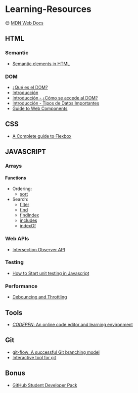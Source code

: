 # Learning-Resources

:blush: [MDN Web Docs](https://developer.mozilla.org)


## HTML
### Semantic
+ [Semantic elements in HTML](https://www.w3schools.com/html/html5_semantic_elements.asp)
### DOM
+ [¿Qué es el DOM?](https://www.youtube.com/watch?v=jgU3Wn0Txec)
+ [Introducción](https://developer.mozilla.org/es/docs/Referencia_DOM_de_Gecko/Introducci%C3%B3n)
+ [Introducción - ¿Cómo se accede al DOM?](https://developer.mozilla.org/es/docs/Referencia_DOM_de_Gecko/Introducci%C3%B3n#.C2.BFC.C3.B3mo_se_accede_al_DOM.3F)
+ [Introducción - Tipos de Datos Importantes](https://developer.mozilla.org/es/docs/Referencia_DOM_de_Gecko/Introducci%C3%B3n#Tipos_de_datos_importantes)
+ [Guide to Web Components](https://developers.google.com/web/fundamentals/web-components)

## CSS
+ [A Complete guide to Flexbox](https://css-tricks.com/snippets/css/a-guide-to-flexbox/)

## JAVASCRIPT

### Arrays
#### Functions
- Ordering: 
  + [sort](https://developer.mozilla.org/es/docs/Web/JavaScript/Referencia/Objetos_globales/Array/sort)
- Search:
  + [filter](https://developer.mozilla.org/es/docs/Web/JavaScript/Referencia/Objetos_globales/Array/filter)
  + [find](https://developer.mozilla.org/es/docs/Web/JavaScript/Referencia/Objetos_globales/Array/find)
  + [findIndex](https://developer.mozilla.org/es/docs/Web/JavaScript/Referencia/Objetos_globales/Array/findIndex)
  + [includes](https://developer.mozilla.org/es/docs/Web/JavaScript/Referencia/Objetos_globales/Array/includes)
  + [indexOf](https://developer.mozilla.org/es/docs/Web/JavaScript/Referencia/Objetos_globales/Array/indexOf)
  
### Web APIs
- [Intersection Observer API](https://developer.mozilla.org/en-US/docs/Web/API/Intersection_Observer_API)

### Testing
+ [How to Start unit testing in Javascript](https://www.freecodecamp.org/news/how-to-start-unit-testing-javascript)

### Performance
- [Debouncing and Throttling ](https://css-tricks.com/debouncing-throttling-explained-examples/)

## Tools
+ [*CODEPEN*: An online code editor and learning environment](https://codepen.io/)

## Git
+ [git-flow: A successful Git branching model](https://nvie.com/posts/a-successful-git-branching-model/)
+ [Interactive tool for git](https://github.com/jlord/git-it-electron)


## Bonus
+ [GitHub Student Developer Pack](https://education.github.com/pack/offers)
